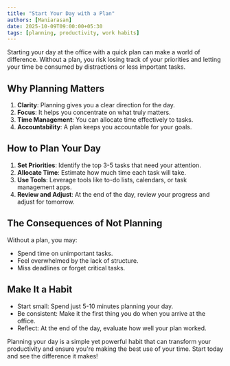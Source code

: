 ```yaml
---
title: "Start Your Day with a Plan"
authors: [Maniarasan]
date: 2025-10-09T09:00:00+05:30
tags: [planning, productivity, work habits]
---
```

Starting your day at the office with a quick plan can make a world of difference. Without a plan, you risk losing track of your priorities and letting your time be consumed by distractions or less important tasks.

## Why Planning Matters

1. **Clarity**: Planning gives you a clear direction for the day.
2. **Focus**: It helps you concentrate on what truly matters.
3. **Time Management**: You can allocate time effectively to tasks.
4. **Accountability**: A plan keeps you accountable for your goals.

## How to Plan Your Day

1. **Set Priorities**: Identify the top 3-5 tasks that need your attention.
2. **Allocate Time**: Estimate how much time each task will take.
3. **Use Tools**: Leverage tools like to-do lists, calendars, or task management apps.
4. **Review and Adjust**: At the end of the day, review your progress and adjust for tomorrow.

## The Consequences of Not Planning

Without a plan, you may:
- Spend time on unimportant tasks.
- Feel overwhelmed by the lack of structure.
- Miss deadlines or forget critical tasks.

## Make It a Habit

- Start small: Spend just 5-10 minutes planning your day.
- Be consistent: Make it the first thing you do when you arrive at the office.
- Reflect: At the end of the day, evaluate how well your plan worked.

Planning your day is a simple yet powerful habit that can transform your productivity and ensure you're making the best use of your time. Start today and see the difference it makes!

